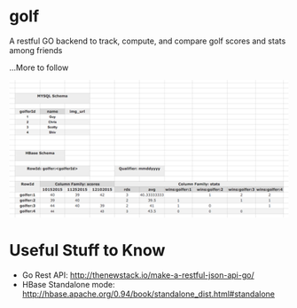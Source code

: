 # golf
A restful GO backend to track, compute, and compare golf scores and stats among friends

...More to follow

![Alt text](img/schema.png?raw=true "Optional Title")

# Useful Stuff to Know
* Go Rest API: http://thenewstack.io/make-a-restful-json-api-go/
* HBase Standalone mode: http://hbase.apache.org/0.94/book/standalone_dist.html#standalone
